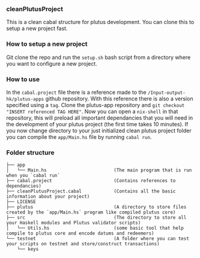 ### cleanPlutusProject
This is a clean cabal structure for plutus development. You can clone this to setup a new project fast.

### How to setup a new project
Git clone the repo and run the `setup.sh` bash script from a directory where you want to configure a new project.

### How to use
In the `cabal.project` file there is a reference made to the `/Input-output-hk/plutus-apps` github repository. With this reference there is also a version specified using a `tag`. Clone the plutus-app repository and `git checkout "INSERT referenced TAG HERE"`. Now you can open a `nix-shell` in that repository, this will preload all important dependancies that you will need in the development of your plutus project (the first time takes 10 minutes). If you now change directory to your just initialized clean plutus project folder you can compile the `app/Main.hs` file by running `cabal run`.

### Folder structure
```
├── app
│   └── Main.hs                         (The main program that is run when you `cabal run`
├── cabal.project                       (Contains references to dependancies)
├── cleanPlutusProject.cabal            (Contains all the basic information about your project)
├── LICENSE
├── plutus                              (A directory to store files created by the `app/Main.hs` program like compiled plutus core)
├── src                                 (The directory to store all your Haskell modules and Plutus validator scripts)
│   └── Utils.hs                        (some basic tool that help compile to plutus core and encode datums and redeemers)
└── testnet                             (A folder where you can test your scripts on testnet and store/construct transactions)
    └── keys
```
